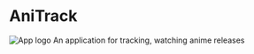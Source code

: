 # AniTrack
![App logo](https://github.com/user-attachments/assets/19d6f590-64a8-4434-92a0-c046e352849e)
An application for tracking, watching anime releases
